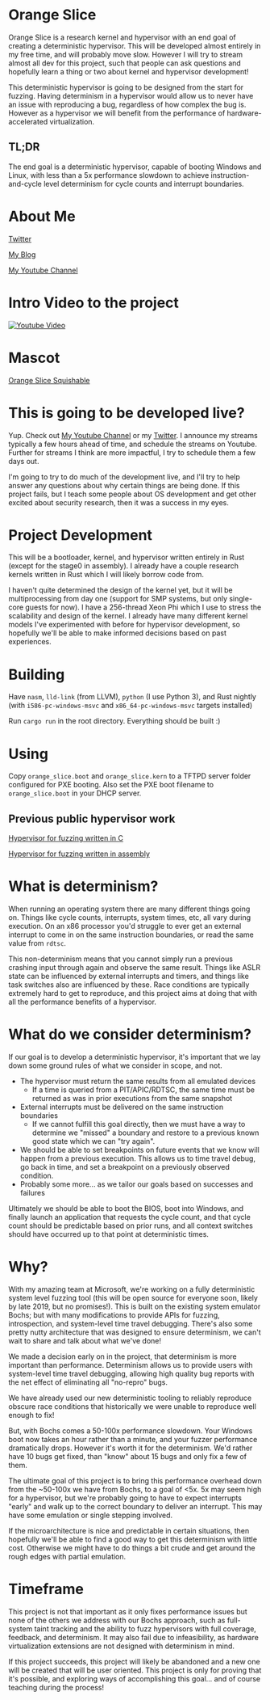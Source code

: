 # Orange Slice

Orange Slice is a research kernel and hypervisor with an end goal of creating a deterministic hypervisor. This will be developed almost entirely in my free time, and will probably move slow. However I will try to stream almost all dev for this project, such that people can ask questions and hopefully learn a thing or two about kernel and hypervisor development!

This deterministic hypervisor is going to be designed from the start for fuzzing. Having determinism in a hypervisor would allow us to never have an issue with reproducing a bug, regardless of how complex the bug is. However as a hypervisor we will benefit from the performance of hardware-accelerated virtualization.

## TL;DR

The end goal is a deterministic hypervisor, capable of booting Windows and Linux, with less than a 5x performance slowdown to achieve instruction-and-cycle level determinism for cycle counts and interrupt boundaries.

# About Me

[Twitter]

[My Blog]

[My Youtube Channel]

# Intro Video to the project

[![Youtube Video](https://img.youtube.com/vi/okSUAlx_58Y/0.jpg)](https://www.youtube.com/watch?v=okSUAlx_58Y)

# Mascot

[Orange Slice Squishable]

# This is going to be developed live?

Yup. Check out [My Youtube Channel] or my [Twitter]. I announce my streams typically a few hours ahead of time, and schedule the streams on Youtube. Further for streams I think are more impactful, I try to schedule them a few days out.

I'm going to try to do much of the development live, and I'll try to help answer any questions about why certain things are being done. If this project fails, but I teach some people about OS development and get other excited about security research, then it was a success in my eyes.

# Project Development

This will be a bootloader, kernel, and hypervisor written entirely in Rust (except for the stage0 in assembly). I already have a couple research kernels written in Rust which I will likely borrow code from.

I haven't quite determined the design of the kernel yet, but it will be multiprocessing from day one (support for SMP systems, but only single-core guests for now). I have a 256-thread Xeon Phi which I use to stress the scalability and design of the kernel. I already have many different kernel models I've experimented with before for hypervisor development, so hopefully we'll be able to make informed decisions based on past experiences.

# Building

Have `nasm`, `lld-link` (from LLVM), `python` (I use Python 3), and Rust nightly (with `i586-pc-windows-msvc` and `x86_64-pc-windows-msvc` targets installed)

Run `cargo run` in the root directory. Everything should be built :)

# Using

Copy `orange_slice.boot` and `orange_slice.kern` to a TFTPD server folder configured for PXE booting. Also set the PXE boot filename to `orange_slice.boot` in your DHCP server.

## Previous public hypervisor work

[Hypervisor for fuzzing written in C]

[Hypervisor for fuzzing written in assembly]

# What is determinism?

When running an operating system there are many different things going on. Things like cycle counts, interrupts, system times, etc, all vary during execution. On an x86 processor you'd struggle to ever get an external interrupt to come in on the same instruction boundaries, or read the same value from `rdtsc`.

This non-determinism means that you cannot simply run a previous crashing input through again and observe the same result. Things like ASLR state can be influenced by external interrupts and timers, and things like task switches also are influenced by these. Race conditions are typically extremely hard to get to reproduce, and this project aims at doing that with all the performance benefits of a hypervisor.

# What do we consider determinism?

If our goal is to develop a deterministic hypervisor, it's important that we lay down some ground rules of what we consider in scope, and not.

- The hypervisor must return the same results from all emulated devices
    - If a time is queried from a PIT/APIC/RDTSC, the same time must be returned as was in prior executions from the same snapshot
- External interrupts must be delivered on the same instruction boundaries
    - If we cannot fulfill this goal directly, then we must have a way to determine we "missed" a boundary and restore to a previous known good state which we can "try again".
- We should be able to set breakpoints on future events that we know will happen from a previous execution. This allows us to time travel debug, go back in time, and set a breakpoint on a previously observed condition.
- Probably some more... as we tailor our goals based on successes and failures

Ultimately we should be able to boot the BIOS, boot into Windows, and finally launch an application that requests the cycle count, and that cycle count should be predictable based on prior runs, and all context switches should have occurred up to that point at deterministic times.

# Why?

With my amazing team at Microsoft, we're working on a fully deterministic system level fuzzing tool (this will be open source for everyone soon, likely by late 2019, but no promises!). This is built on the existing system emulator Bochs; but with many modifications to provide APIs for fuzzing, introspection, and system-level time travel debugging. There's also some pretty nutty architecture that was designed to ensure determinism, we can't wait to share and talk about what we've done!

We made a decision early on in the project, that determinism is more important than performance. Determinism allows us to provide users with system-level time travel debugging, allowing high quality bug reports with the net effect of eliminating all "no-repro" bugs.

We have already used our new deterministic tooling to reliably reproduce obscure race conditions that historically we were unable to reproduce well enough to fix!

But, with Bochs comes a 50-100x performance slowdown. Your Windows boot now takes an hour rather than a minute, and your fuzzer performance dramatically drops. However it's worth it for the determinism. We'd rather have 10 bugs get fixed, than "know" about 15 bugs and only fix a few of them.

The ultimate goal of this project is to bring this performance overhead down from the ~50-100x we have from Bochs, to a goal of <5x. 5x may seem high for a hypervisor, but we're probably going to have to expect interrupts "early" and walk up to the correct boundary to deliver an interrupt. This may have some emulation or single stepping involved.

If the microarchitecture is nice and predictable in certain situations, then hopefully we'll be able to find a good way to get this determinism with little cost. Otherwise we might have to do things a bit crude and get around the rough edges with partial emulation.

# Timeframe

This project is not that important as it only fixes performance issues but none of the others we address with our Bochs approach, such as full-system taint tracking and the ability to fuzz hypervisors with full coverage, feedback, and determinism. It may also fail due to infeasibility, as hardware virtualization extensions are not designed with determinism in mind.

If this project succeeds, this project will likely be abandoned and a new one will be created that will be user oriented. This project is only for proving that it's possible, and exploring ways of accomplishing this goal... and of course teaching during the process!

[Orange Slice Squishable]: http://www.squishable.com/pc/comfortfood_orange_slice/Big_Animals/Comfort+Food+Orange+Slice

[My Youtube Channel]: https://www.youtube.com/user/gamozolabs
[Twitter]: https://twitter.com/gamozolabs
[Hypervisor for fuzzing written in C]: https://github.com/gamozolabs/falkervisor_grilled_cheese
[Hypervisor for fuzzing written in assembly]: https://github.com/gamozolabs/falkervisor_beta
[My Blog]: https://gamozolabs.github.io/
